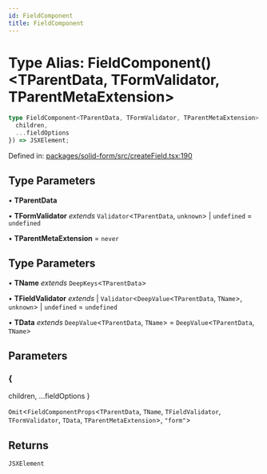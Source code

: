```yaml
---
id: FieldComponent
title: FieldComponent
---
```


# Type Alias: FieldComponent()\<TParentData, TFormValidator, TParentMetaExtension\>

```ts
type FieldComponent<TParentData, TFormValidator, TParentMetaExtension> = <TName, TFieldValidator, TData>({
  children,
  ...fieldOptions
}) => JSXElement;
```

Defined in: [packages/solid-form/src/createField.tsx:190](https://github.com/TanStack/form/blob/main/packages/solid-form/src/createField.tsx#L190)

## Type Parameters

• **TParentData**

• **TFormValidator** *extends* `Validator`\<`TParentData`, `unknown`\> \| `undefined` = `undefined`

• **TParentMetaExtension** = `never`

## Type Parameters

• **TName** *extends* `DeepKeys`\<`TParentData`\>

• **TFieldValidator** *extends* 
  \| `Validator`\<`DeepValue`\<`TParentData`, `TName`\>, `unknown`\>
  \| `undefined` = `undefined`

• **TData** *extends* `DeepValue`\<`TParentData`, `TName`\> = `DeepValue`\<`TParentData`, `TName`\>

## Parameters

### \{
  children,
  ...fieldOptions
\}

`Omit`\<`FieldComponentProps`\<`TParentData`, `TName`, `TFieldValidator`, `TFormValidator`, `TData`, `TParentMetaExtension`\>, `"form"`\>

## Returns

`JSXElement`
